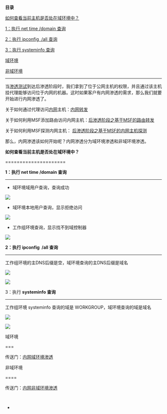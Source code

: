 **目录**

[如何查看当前主机是否处在域环境中？](#t0)

[1：执行 net time /domain 查询](#t1)

[2：执行 ipconfig  /all 查询](#t2) 

[3：执行 systeminfo 查询](#t3) 

[域环境](#t4)

[非域环境](#t5)

* * *

当[渗透测试](https://so.csdn.net/so/search?q=%E6%B8%97%E9%80%8F%E6%B5%8B%E8%AF%95&spm=1001.2101.3001.7020)到达后渗透阶段时，我们拿到了位于公网主机的权限，并且通过该主机挂代理能够访问位于内网的机器。这时如果客户有内网渗透的需求，那么我们就要开始进行内网渗透了。

关于如何通过代理访问[内网](https://so.csdn.net/so/search?q=%E5%86%85%E7%BD%91&spm=1001.2101.3001.7020)主机：[内网转发](https://blog.csdn.net/qq_36119192/article/details/84568266)

关于如何利用MSF添加路由访问内网主机：[后渗透阶段之基于MSF的路由转发](https://blog.csdn.net/qq_36119192/article/details/92616675)

关于如何利用MSF探测内网主机： [后渗透阶段之基于MSF的内网主机探测](https://blog.csdn.net/qq_36119192/article/details/92556219)

那么，内网渗透该如何开始呢？内网渗透分为域环境渗透和非域环境渗透。

**如何查看当前主机是否处在域环境中？**
=====================

**1：执行 net time /domain 查询**
----------------------------

*   域环境域用户查询，查询成功

![](https://img-blog.csdnimg.cn/20191229225637329.png)

*   域环境本地用户查询，显示拒绝访问

![](https://img-blog.csdnimg.cn/20191229225718824.png)

*   工作组环境查询，显示找不到域控制器

![](https://img-blog.csdnimg.cn/20191229230351955.png)

**2：执行 ipconfig  /all 查询** 
---------------------------

工作组环境的主DNS后缀是空，域环境查询的主DNS后缀是域名

![](https://img-blog.csdnimg.cn/20191229230753653.png?x-oss-process=image/watermark,type_ZmFuZ3poZW5naGVpdGk,shadow_10,text_aHR0cHM6Ly9ibG9nLmNzZG4ubmV0L3FxXzM2MTE5MTky,size_16,color_FFFFFF,t_70)

![](https://img-blog.csdnimg.cn/20191229231432416.png?x-oss-process=image/watermark,type_ZmFuZ3poZW5naGVpdGk,shadow_10,text_aHR0cHM6Ly9ibG9nLmNzZG4ubmV0L3FxXzM2MTE5MTky,size_16,color_FFFFFF,t_70)

3：执行 **systeminfo 查询** 
-----------------------

工作组环境 systeminfo 查询的域是 WORKGROUP，域环境查询的域是域名

![](https://img-blog.csdnimg.cn/20191229230913322.png?x-oss-process=image/watermark,type_ZmFuZ3poZW5naGVpdGk,shadow_10,text_aHR0cHM6Ly9ibG9nLmNzZG4ubmV0L3FxXzM2MTE5MTky,size_16,color_FFFFFF,t_70)

![](https://img-blog.csdnimg.cn/2019122923153549.png?x-oss-process=image/watermark,type_ZmFuZ3poZW5naGVpdGk,shadow_10,text_aHR0cHM6Ly9ibG9nLmNzZG4ubmV0L3FxXzM2MTE5MTky,size_16,color_FFFFFF,t_70)

域环境
===

传送门：[内网域环境渗透](https://xie1997.blog.csdn.net/article/details/90707329)

非域环境
====

传送门：[内网非域环境渗透](https://xie1997.blog.csdn.net/article/details/103075639)

 
-